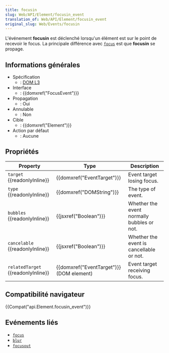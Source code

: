```yaml
---
title: focusin
slug: Web/API/Element/focusin_event
translation_of: Web/API/Element/focusin_event
original_slug: Web/Events/focusin
---
```


L'événement **focusin** est déclenché lorsqu'un élément est sur le point de recevoir le focus. La principale différence avec [`focus`](/fr/docs/Mozilla_event_reference/focus_%28event%29) est que **focusin** se propage.

## Informations générales

- Spécification
  - : [DOM L3](http://www.w3.org/TR/DOM-Level-3-Events/#event-type-focusIn)
- Interface
  - : {{domxref("FocusEvent")}}
- Propagation
  - : Oui
- Annulable
  - : Non
- Cible
  - : {{domxref("Element")}}
- Action par défaut
  - : Aucune

## Propriétés

| Property                                 | Type                                               | Description                                |
| ---------------------------------------- | -------------------------------------------------- | ------------------------------------------ |
| `target` {{readonlyInline}}        | {{domxref("EventTarget")}}               | Event target losing focus.                 |
| `type` {{readonlyInline}}          | {{domxref("DOMString")}}                   | The type of event.                         |
| `bubbles` {{readonlyInline}}       | {{jsxref("Boolean")}}                       | Whether the event normally bubbles or not. |
| `cancelable` {{readonlyInline}}    | {{jsxref("Boolean")}}                       | Whether the event is cancellable or not.   |
| `relatedTarget` {{readonlyInline}} | {{domxref("EventTarget")}} (DOM element) | Event target receiving focus.              |

## Compatibilité navigateur

{{Compat("api.Element.focusin_event")}}

## Evénements liés

- [`focus`](/fr/docs/Web/API/Element/focus_event)
- [`blur`](/fr/docs/Web/API/Element/blur_event)
- [`focusout`](/fr/docs/Web/API/Element/focusout_event)
